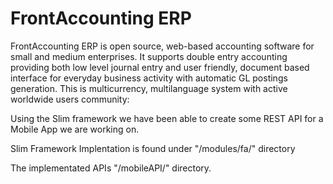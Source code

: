 FrontAccounting ERP
===================

FrontAccounting ERP is open source, web-based accounting software for small and medium enterprises.
It supports double entry accounting providing both low level journal entry and user friendly, document based 
interface for everyday business activity with automatic GL postings generation. This is multicurrency,
multilanguage system with active worldwide users community:

Using the Slim framework we have been able to create some REST API for a Mobile App we are working on.

Slim Framework Implentation is found under "/modules/fa/" directory

The implementated APIs "/mobileAPI/" directory.
